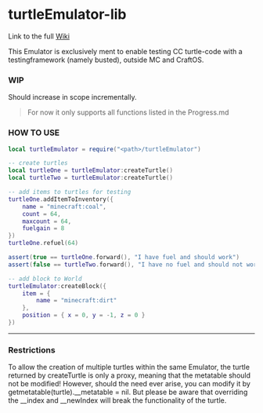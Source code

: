# turtleEmulator-lib

Link to the full [Wiki](https://github.com/mc-cc-scripts/turtleEmulator-lib/wiki)

This Emulator is exclusively ment to enable testing CC turtle-code with a testingframework (namely busted), outside MC and CraftOS.

### WIP

 Should increase in scope incrementally.

> For now it only supports all functions listed in the Progress.md

### HOW TO USE

```lua
local turtleEmulator = require("<path>/turtleEmulator")

-- create turtles
local turtleOne = turtleEmulator:createTurtle()
local turtleTwo = turtleEmulator:createTurtle()

-- add items to turtles for testing
turtleOne.addItemToInventory({ 
    name = "minecraft:coal",
    count = 64,
    maxcount = 64,
    fuelgain = 8
})
turtleOne.refuel(64)

assert(true == turtleOne.forward(), "I have fuel and should work")
assert(false == turtleTwo.forward(), "I have no fuel and should not work")

-- add block to World
turtleEmulator:createBlock({
    item = {
        name = "minecraft:dirt"
    },
    position = { x = 0, y = -1, z = 0 }
})

```
---
### Restrictions

To allow the creation of multiple turtles within the same Emulator, the turtle returned by createTurtle is only a proxy, meaning that the metatable should not be modified!
However, should the need ever arise, you can modify it by getmetatable(turtle).\_\_metatable = nil. But please be aware that overriding the \_\_index and \_\_newIndex will break the functionality of the turtle.
